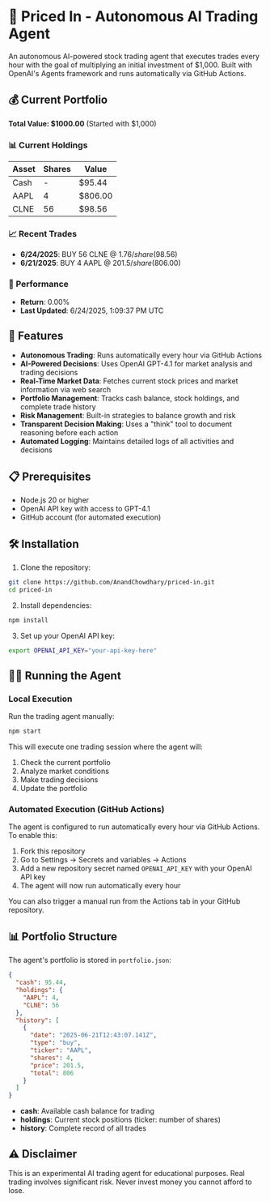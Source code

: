 # 🤖 Priced In - Autonomous AI Trading Agent

An autonomous AI-powered stock trading agent that executes trades every hour with the goal of multiplying an initial investment of $1,000. Built with OpenAI's Agents framework and runs automatically via GitHub Actions.

<!-- auto start -->

## 💰 Current Portfolio

**Total Value: $1000.00** (Started with $1,000)

### 📊 Current Holdings

| Asset | Shares | Value |
|-------|--------|-------|
| Cash | - | $95.44 |
| AAPL | 4 | $806.00 |
| CLNE | 56 | $98.56 |

### 📈 Recent Trades

- **6/24/2025**: BUY 56 CLNE @ $1.76/share ($98.56)
- **6/21/2025**: BUY 4 AAPL @ $201.5/share ($806.00)

### 🎯 Performance

- **Return**: 0.00%
- **Last Updated**: 6/24/2025, 1:09:37 PM UTC

<!-- auto end -->

## 🚀 Features

- **Autonomous Trading**: Runs automatically every hour via GitHub Actions
- **AI-Powered Decisions**: Uses OpenAI GPT-4.1 for market analysis and trading decisions
- **Real-Time Market Data**: Fetches current stock prices and market information via web search
- **Portfolio Management**: Tracks cash balance, stock holdings, and complete trade history
- **Risk Management**: Built-in strategies to balance growth and risk
- **Transparent Decision Making**: Uses a "think" tool to document reasoning before each action
- **Automated Logging**: Maintains detailed logs of all activities and decisions

## 📋 Prerequisites

- Node.js 20 or higher
- OpenAI API key with access to GPT-4.1
- GitHub account (for automated execution)

## 🛠️ Installation

1. Clone the repository:

```bash
git clone https://github.com/AnandChowdhary/priced-in.git
cd priced-in
```

2. Install dependencies:

```bash
npm install
```

3. Set up your OpenAI API key:

```bash
export OPENAI_API_KEY="your-api-key-here"
```

## 🏃‍♂️ Running the Agent

### Local Execution

Run the trading agent manually:

```bash
npm start
```

This will execute one trading session where the agent will:

1. Check the current portfolio
2. Analyze market conditions
3. Make trading decisions
4. Update the portfolio

### Automated Execution (GitHub Actions)

The agent is configured to run automatically every hour via GitHub Actions. To enable this:

1. Fork this repository
2. Go to Settings → Secrets and variables → Actions
3. Add a new repository secret named `OPENAI_API_KEY` with your OpenAI API key
4. The agent will now run automatically every hour

You can also trigger a manual run from the Actions tab in your GitHub repository.

## 📊 Portfolio Structure

The agent's portfolio is stored in `portfolio.json`:

```json
{
  "cash": 95.44,
  "holdings": {
    "AAPL": 4,
    "CLNE": 56
  },
  "history": [
    {
      "date": "2025-06-21T12:43:07.141Z",
      "type": "buy",
      "ticker": "AAPL",
      "shares": 4,
      "price": 201.5,
      "total": 806
    }
  ]
}
```

- **cash**: Available cash balance for trading
- **holdings**: Current stock positions (ticker: number of shares)
- **history**: Complete record of all trades

## ⚠️ Disclaimer

This is an experimental AI trading agent for educational purposes. Real trading involves significant risk. Never invest money you cannot afford to lose.
